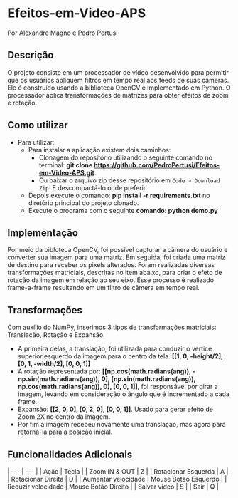 # Efeitos-em-Video-APS
Por Alexandre Magno e Pedro Pertusi

## Descrição
O projeto consiste em um processador de vídeo desenvolvido para permitir que os usuários apliquem filtros em tempo real aos feeds de suas câmeras. Ele é construído usando a biblioteca OpenCV e implementado em Python. O processador aplica transformações de matrizes para obter efeitos de zoom e rotação.

## Como utilizar
* Para utilizar: 
  - Para instalar a aplicação existem dois caminhos:
    - Clonagem do repositório utilizando o seguinte comando no terminal: **git clone https://github.com/PedroPertusi/Efeitos-em-Video-APS.git**.
    - Ou baixar o arquivo zip desse repositório em `Code > Download Zip`. E descompactá-lo onde preferir.
  - Depois execute o comando: **pip install -r requirements.txt** no diretório principal do projeto clonado.
  - Execute o programa com o seguinte **comando: python demo.py**

## Implementação
Por meio da bibloteca OpenCV, foi possível capturar a câmera do usuário e converter sua imagem para uma matriz. Em seguida, foi criada uma matriz de destino para receber os pixels alterados. Foram realizadas diversas transformações matriciais, descritas no item abaixo, para criar o efeto de rotação da imagem em relação ao seu eixo. Esse processo é realizado frame-a-frame resultando em um filtro de câmera em tempo real. 

## Transformações
Com auxílio do NumPy, inserimos 3 tipos de transformações matriciais: Translação, Rotação e Expansão. 
- A primeira delas, a translação, foi utilizada para conduzir o vertice superior esquerdo da imagem para o centro da tela. **[[1, 0, -height/2], [0, 1, -width/2], [0, 0, 1]]**
- A rotação representada por: **[[np.cos(math.radians(ang)), -np.sin(math.radians(ang)), 0], [np.sin(math.radians(ang)), np.cos(math.radians(ang)), 0], [0, 0, 1]]**, foi responsável por girar a imagem, levando em consideração o ângulo que é incrementado a cada frame.
- Expansão: **[[2, 0, 0], [0, 2, 0], [0, 0, 1]]**. Usado para gerar efeito de Zoom 2X no centro da imagem.
- Por fim a imagem recebeu novamente uma translação, mas agora para retorná-la para a posicão inicial.

## Funcionalidades Adicionais
| --- | --- |
| Ação | Tecla | 
| Zoom IN & OUT | Z |
| Rotacionar Esquerda | A |
| Rotacionar Direita | D |
| Aumentar velocidade | Mouse Botão Esquerdo |
| Reduzir velocidade | Mouse Botão Direito |
| Salvar vídeo | S |
| Sair | Q |

